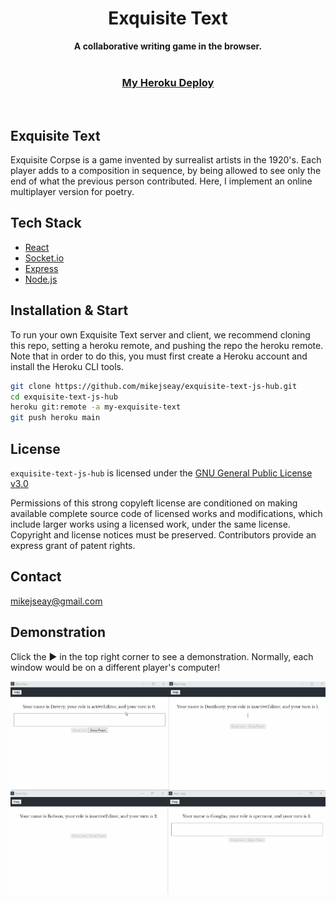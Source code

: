<div align="center">
  <h1 align="center">Exquisite Text</h1>
  <strong>A collaborative writing game in the browser.</strong>
</div>
<br />

<div align="center">
  <h3>
    <a href="https://exquisite-text-js-hub-1.herokuapp.com/">
      My Heroku Deploy
    </a>
  </h3>
</div>
<br />

## Exquisite Text

Exquisite Corpse is a game invented by surrealist artists in the 1920's. Each player adds to a composition in sequence, by being allowed to see only the end of what the previous person contributed. Here, I implement an online multiplayer version for poetry.


## Tech Stack

- [React](https://reactjs.org/)
- [Socket.io](https://socket.io/)
- [Express](https://expressjs.com/)
- [Node.js](https://nodejs.org/en/)


## Installation & Start

To run your own Exquisite Text server and client, we recommend cloning this repo, setting a heroku remote, and pushing the repo the heroku remote. Note that in order to do this, you must first create a Heroku account and install the Heroku CLI tools.

```sh
git clone https://github.com/mikejseay/exquisite-text-js-hub.git
cd exquisite-text-js-hub
heroku git:remote -a my-exquisite-text
git push heroku main
```


## License

`exquisite-text-js-hub` is licensed under the
[GNU General Public License v3.0](https://github.com/mikejseay/exquisite-text-js-hub/blob/main/LICENSE)

Permissions of this strong copyleft license are conditioned on making available complete source code of licensed works and modifications, which include larger works using a licensed work, under the same license. Copyright and license notices must be preserved. Contributors provide an express grant of patent rights.


## Contact

mikejseay@gmail.com


## Demonstration

Click the ▶ in the top right corner to see a demonstration. Normally, each window would be on a different player's computer!

![](https://github.com/mikejseay/exquisite-text-js-hub/blob/main/public/exquisiteDemonstrationSmaller.gif)
